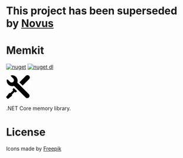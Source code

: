 # This project has been superseded by [Novus](https://github.com/Decimation/Novus)

# Memkit
[![nuget](https://img.shields.io/nuget/v/Memkit.svg?logo=NuGet)](https://www.nuget.org/packages/Memkit/)
[![nuget dl](https://img.shields.io/nuget/dt/Memkit.svg?logo=NuGet)](https://www.nuget.org/packages/Memkit/)

![Icon](https://github.com/Decimation/Memkit/raw/master/icon64.png)

.NET Core memory library.

# License

Icons made by <a href="https://www.freepik.com/" title="Freepik">Freepik</a>
